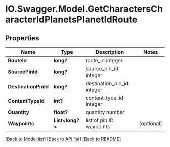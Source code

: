 # IO.Swagger.Model.GetCharactersCharacterIdPlanetsPlanetIdRoute
## Properties

Name | Type | Description | Notes
------------ | ------------- | ------------- | -------------
**RouteId** | **long?** | route_id integer | 
**SourcePinId** | **long?** | source_pin_id integer | 
**DestinationPinId** | **long?** | destination_pin_id integer | 
**ContentTypeId** | **int?** | content_type_id integer | 
**Quantity** | **float?** | quantity number | 
**Waypoints** | **List&lt;long?&gt;** | list of pin ID waypoints | [optional] 

[[Back to Model list]](../README.md#documentation-for-models) [[Back to API list]](../README.md#documentation-for-api-endpoints) [[Back to README]](../README.md)

